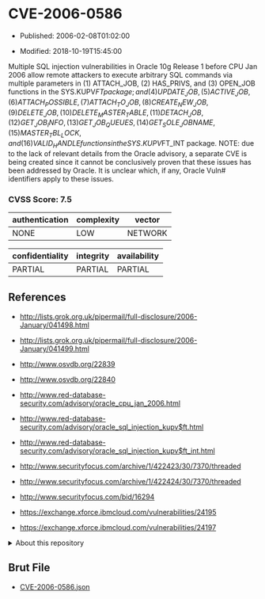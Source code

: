 # CVE-2006-0586

- Published: 2006-02-08T01:02:00

- Modified: 2018-10-19T15:45:00

Multiple SQL injection vulnerabilities in Oracle 10g Release 1 before CPU Jan 2006 allow remote attackers to execute arbitrary SQL commands via multiple parameters in (1) ATTACH_JOB, (2) HAS_PRIVS, and (3) OPEN_JOB functions in the SYS.KUPV$FT package; and (4) UPDATE_JOB, (5) ACTIVE_JOB, (6) ATTACH_POSSIBLE, (7) ATTACH_TO_JOB, (8) CREATE_NEW_JOB, (9) DELETE_JOB, (10) DELETE_MASTER_TABLE, (11) DETACH_JOB, (12) GET_JOB_INFO, (13) GET_JOB_QUEUES, (14) GET_SOLE_JOBNAME, (15) MASTER_TBL_LOCK, and (16) VALID_HANDLE functions in the SYS.KUPV$FT_INT package.  NOTE: due to the lack of relevant details from the Oracle advisory, a separate CVE is being created since it cannot be conclusively proven that these issues has been addressed by Oracle.  It is unclear which, if any, Oracle Vuln# identifiers apply to these issues.

### CVSS Score: **7.5**

| authentication | complexity | vector |
| --- | --- | --- |
| NONE | LOW | NETWORK |

| confidentiality | integrity | availability |
| --- | --- | --- |
| PARTIAL | PARTIAL | PARTIAL |

## References

* http://lists.grok.org.uk/pipermail/full-disclosure/2006-January/041498.html

* http://lists.grok.org.uk/pipermail/full-disclosure/2006-January/041499.html

* http://www.osvdb.org/22839

* http://www.osvdb.org/22840

* http://www.red-database-security.com/advisory/oracle_cpu_jan_2006.html

* http://www.red-database-security.com/advisory/oracle_sql_injection_kupv$ft.html

* http://www.red-database-security.com/advisory/oracle_sql_injection_kupv$ft_int.html

* http://www.securityfocus.com/archive/1/422423/30/7370/threaded

* http://www.securityfocus.com/archive/1/422424/30/7370/threaded

* http://www.securityfocus.com/bid/16294

* https://exchange.xforce.ibmcloud.com/vulnerabilities/24195

* https://exchange.xforce.ibmcloud.com/vulnerabilities/24197

<details>
<summary>About this repository</summary> 

  This repository is part of the project [Live Hack CVE](https://github.com/Live-Hack-CVE). Main website can be found [www.live-hack.org](https://www.live-hack.org) 
  
  Made by [Sn0wAlice](https://github.com/Sn0wAlice) for the people that care about security and need to have a feed of the latest CVEs. Hope you enjoy it, don't forget to star the repo and follow me on [Twitter](https://twitter.com/Sn0wAlice) and [Github](https://github.com/Sn0wAlice). And that is my [personnal website](https://www.alice-snow.me/)

  - [Home Page](https://github.com/Live-Hack-CVE)
  - [Framework](https://github.com/Live-Hack-CVE/cve-framework)
  - [CVE database](https://github.com/Live-Hack-CVE/full_database)
  - [Changelog](https://github.com/Live-Hack-CVE/Changelog)
</details>

## Brut File

* [CVE-2006-0586.json](https://raw.githubusercontent.com/Live-Hack-CVE/full_database/main/cves/2006/CVE-2006-0586.json)

